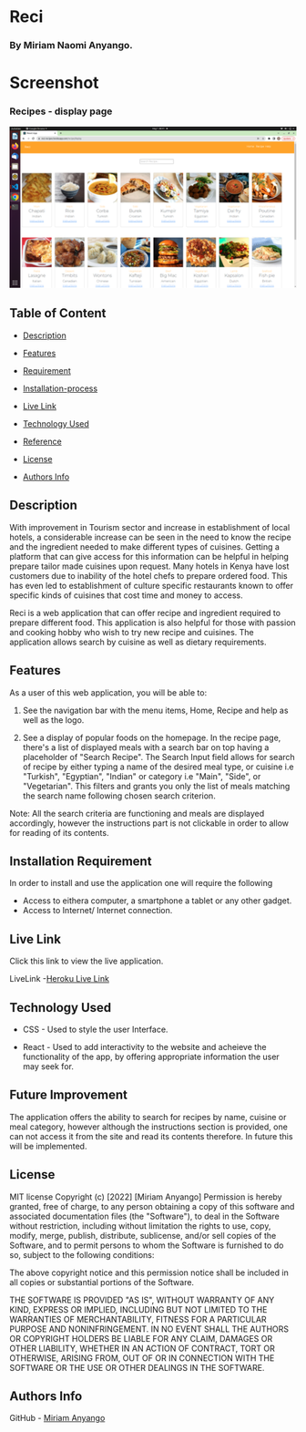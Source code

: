 # Reci

### By Miriam Naomi Anyango.

# Screenshot
### Recipes - display page
![image](./src/Images/Reci.png)

## Table of Content 

+ [Description](#Description)
 
 + [Features](#Features)

 + [Requirement](#Requirement)

+ [Installation-process](#Installation-Process) 

+ [Live Link](#live-link)

+ [Technology Used](#technology-used)

+ [Reference](#reference)

+ [License](#license)

+ [Authors Info](#authors-info)


## Description
<p>With improvement in Tourism sector and increase in establishment of local hotels, a considerable increase can be seen in the need to know the recipe and the ingredient needed to make different types of cuisines. Getting a platform that can give access for this information can be helpful in helping prepare tailor made cuisines upon request. Many hotels in Kenya have lost customers due to inability of the hotel chefs to prepare ordered food. This has even led to establishment of culture specific restaurants known to offer specific kinds of cuisines that cost time and money to access.


Reci is a web application that can offer recipe and ingredient required to prepare different food. This application is also helpful for those with passion and cooking hobby who wish to try new recipe and cuisines. The application allows search by cuisine as well as dietary requirements.

</p>

## Features
As a user of this web application, you will be able to:
1. See the navigation bar with the menu items, Home, Recipe and help as well as the logo.

2. See a display of popular foods on the homepage. In the recipe page, there's a list of displayed meals with a search bar on top having a placeholder of "Search Recipe". The Search Input field allows for search of recipe by either typing a name of the desired meal type, or cuisine i.e "Turkish", "Egyptian", "Indian" or category i.e "Main", "Side", or "Vegetarian". This filters and grants you only the list of meals matching the search name following chosen search criterion.


Note: All the search criteria are functioning and meals are displayed accordingly, however the instructions part is not clickable in order to allow for reading of its contents.

## Installation Requirement
In order to install and use the application one will require the following

* Access to eithera computer, a smartphone a tablet or any other gadget.
* Access to Internet/ Internet connection.

## Live Link
Click this link to view the live application.

LiveLink -[Heroku Live Link](
https://reci-recipes.herokuapp.com/)


## Technology Used 

* CSS - Used to style the user Interface.

* React - Used to add interactivity to the website and acheieve the functionality of the app, by offering appropriate information the user may seek for.

## Future Improvement
The application offers the ability to search for recipes by name, cuisine or meal category, however although the instructions section is provided, one can not access it from the site and read its contents therefore. In future this will be implemented.

## License

MIT license
Copyright (c) [2022] [Miriam Anyango]
Permission is hereby granted, free of charge, to any person obtaining a copy
of this software and associated documentation files (the "Software"), to deal
in the Software without restriction, including without limitation the rights
to use, copy, modify, merge, publish, distribute, sublicense, and/or sell
copies of the Software, and to permit persons to whom the Software is
furnished to do so, subject to the following conditions:

The above copyright notice and this permission notice shall be included in all
copies or substantial portions of the Software.

THE SOFTWARE IS PROVIDED "AS IS", WITHOUT WARRANTY OF ANY KIND, EXPRESS OR
IMPLIED, INCLUDING BUT NOT LIMITED TO THE WARRANTIES OF MERCHANTABILITY,
FITNESS FOR A PARTICULAR PURPOSE AND NONINFRINGEMENT. IN NO EVENT SHALL THE
AUTHORS OR COPYRIGHT HOLDERS BE LIABLE FOR ANY CLAIM, DAMAGES OR OTHER
LIABILITY, WHETHER IN AN ACTION OF CONTRACT, TORT OR OTHERWISE, ARISING FROM,
OUT OF OR IN CONNECTION WITH THE SOFTWARE OR THE USE OR OTHER DEALINGS IN THE
SOFTWARE.


## Authors Info

GitHub - [Miriam Anyango](https://github.com/Miriam-Naomi-Anyango)
